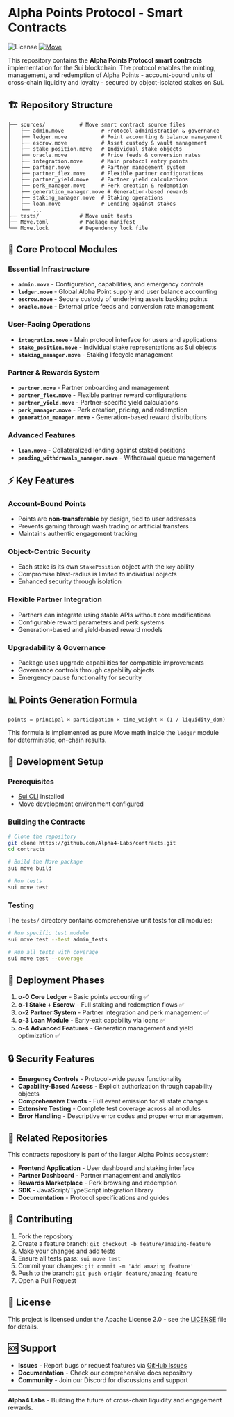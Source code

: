 # Alpha Points Protocol - Smart Contracts

![License](https://img.shields.io/badge/license-Apache%202.0-blue.svg)
[![Move](https://img.shields.io/badge/Move-Sui-blue.svg)](https://docs.sui.io/)

This repository contains the **Alpha Points Protocol smart contracts** implementation for the Sui blockchain. The protocol enables the minting, management, and redemption of Alpha Points - account-bound units of cross-chain liquidity and loyalty - secured by object-isolated stakes on Sui.

## 🏗️ Repository Structure

```
├── sources/           # Move smart contract source files
│   ├── admin.move            # Protocol administration & governance
│   ├── ledger.move           # Point accounting & balance management  
│   ├── escrow.move           # Asset custody & vault management
│   ├── stake_position.move   # Individual stake objects
│   ├── oracle.move           # Price feeds & conversion rates
│   ├── integration.move      # Main protocol entry points
│   ├── partner.move          # Partner management system
│   ├── partner_flex.move     # Flexible partner configurations
│   ├── partner_yield.move    # Partner yield calculations
│   ├── perk_manager.move     # Perk creation & redemption
│   ├── generation_manager.move # Generation-based rewards
│   ├── staking_manager.move  # Staking operations
│   ├── loan.move             # Lending against stakes
│   └── ...
├── tests/             # Move unit tests
├── Move.toml          # Package manifest
└── Move.lock          # Dependency lock file
```

## 🧩 Core Protocol Modules

### Essential Infrastructure
- **`admin.move`** - Configuration, capabilities, and emergency controls
- **`ledger.move`** - Global Alpha Point supply and user balance accounting
- **`escrow.move`** - Secure custody of underlying assets backing points
- **`oracle.move`** - External price feeds and conversion rate management

### User-Facing Operations
- **`integration.move`** - Main protocol interface for users and applications
- **`stake_position.move`** - Individual stake representations as Sui objects
- **`staking_manager.move`** - Staking lifecycle management

### Partner & Rewards System
- **`partner.move`** - Partner onboarding and management
- **`partner_flex.move`** - Flexible partner reward configurations
- **`partner_yield.move`** - Partner-specific yield calculations
- **`perk_manager.move`** - Perk creation, pricing, and redemption
- **`generation_manager.move`** - Generation-based reward distributions

### Advanced Features
- **`loan.move`** - Collateralized lending against staked positions
- **`pending_withdrawals_manager.move`** - Withdrawal queue management

## ⚡ Key Features

### Account-Bound Points
- Points are **non-transferable** by design, tied to user addresses
- Prevents gaming through wash trading or artificial transfers
- Maintains authentic engagement tracking

### Object-Centric Security
- Each stake is its own `StakePosition` object with the `key` ability
- Compromise blast-radius is limited to individual objects
- Enhanced security through isolation

### Flexible Partner Integration
- Partners can integrate using stable APIs without core modifications
- Configurable reward parameters and perk systems
- Generation-based and yield-based reward models

### Upgradability & Governance
- Package uses upgrade capabilities for compatible improvements
- Governance controls through capability objects
- Emergency pause functionality for security

## 📊 Points Generation Formula

```
points = principal × participation × time_weight × (1 / liquidity_dom)
```

This formula is implemented as pure Move math inside the `ledger` module for deterministic, on-chain results.

## 🔧 Development Setup

### Prerequisites
- [Sui CLI](https://docs.sui.io/guides/developer/getting-started/sui-install) installed
- Move development environment configured

### Building the Contracts

```bash
# Clone the repository
git clone https://github.com/Alpha4-Labs/contracts.git
cd contracts

# Build the Move package
sui move build

# Run tests
sui move test
```

### Testing

The `tests/` directory contains comprehensive unit tests for all modules:

```bash
# Run specific test module
sui move test --test admin_tests

# Run all tests with coverage
sui move test --coverage
```

## 🚀 Deployment Phases

1. **α-0 Core Ledger** - Basic points accounting ✅
2. **α-1 Stake + Escrow** - Full staking and redemption flows ✅  
3. **α-2 Partner System** - Partner integration and perk management ✅
4. **α-3 Loan Module** - Early-exit capability via loans ✅
5. **α-4 Advanced Features** - Generation management and yield optimization ✅

## 🔒 Security Features

- **Emergency Controls** - Protocol-wide pause functionality
- **Capability-Based Access** - Explicit authorization through capability objects
- **Comprehensive Events** - Full event emission for all state changes
- **Extensive Testing** - Complete test coverage across all modules
- **Error Handling** - Descriptive error codes and proper error management

## 🔗 Related Repositories

This contracts repository is part of the larger Alpha Points ecosystem:

- **Frontend Application** - User dashboard and staking interface
- **Partner Dashboard** - Partner management and analytics  
- **Rewards Marketplace** - Perk browsing and redemption
- **SDK** - JavaScript/TypeScript integration library
- **Documentation** - Protocol specifications and guides

## 🤝 Contributing

1. Fork the repository
2. Create a feature branch: `git checkout -b feature/amazing-feature`
3. Make your changes and add tests
4. Ensure all tests pass: `sui move test`
5. Commit your changes: `git commit -m 'Add amazing feature'`
6. Push to the branch: `git push origin feature/amazing-feature`
7. Open a Pull Request

## 📄 License

This project is licensed under the Apache License 2.0 - see the [LICENSE](LICENSE) file for details.

## 🆘 Support

- **Issues** - Report bugs or request features via [GitHub Issues](https://github.com/Alpha4-Labs/contracts/issues)
- **Documentation** - Check our comprehensive docs repository
- **Community** - Join our Discord for discussions and support

---

**Alpha4 Labs** - Building the future of cross-chain liquidity and engagement rewards.
